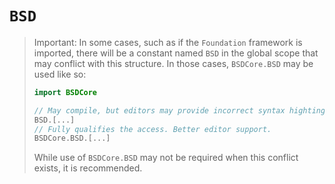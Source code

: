 # ``BSD``

> Important: In some cases, such as if the `Foundation` framework is imported, there will be a constant named `BSD` in the global scope that may conflict with this structure. In those cases, `BSDCore.BSD` may be used like so:
> 
>```swift
> import BSDCore
>
> // May compile, but editors may provide incorrect syntax highting / code completion.
> BSD.[...]
> // Fully qualifies the access. Better editor support.
> BSDCore.BSD.[...]
>```
>
> While use of `BSDCore.BSD` may not be required when this conflict exists, it is recommended.